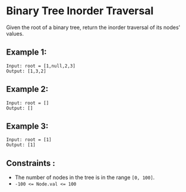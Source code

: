 # Binary Tree Inorder Traversal

Given the root of a binary tree, return the inorder traversal of its nodes' values.


## Example 1:
```
Input: root = [1,null,2,3]
Output: [1,3,2]
```

## Example 2:
```
Input: root = []
Output: []
```

## Example 3:
```
Input: root = [1]
Output: [1]
```

## Constraints :
- The number of nodes in the tree is in the range `[0, 100]`.
- `-100 <= Node.val <= 100`
